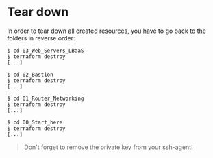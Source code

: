 # Tear down

In order to tear down all created resources, you have to go back to the folders in reverse order:

```shell
$ cd 03_Web_Servers_LBaaS
$ terraform destroy
[...]
```

```shell
$ cd 02_Bastion
$ terraform destroy
[...]
```

```shell
$ cd 01_Router_Networking
$ terraform destroy
[...]
```

```shell
$ cd 00_Start_here
$ terraform destroy
[...]
```

> Don't forget to remove the private key from your ssh-agent!
